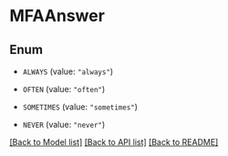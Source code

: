 # MFAAnswer

## Enum


* `ALWAYS` (value: `"always"`)

* `OFTEN` (value: `"often"`)

* `SOMETIMES` (value: `"sometimes"`)

* `NEVER` (value: `"never"`)


[[Back to Model list]](../README.md#documentation-for-models) [[Back to API list]](../README.md#documentation-for-api-endpoints) [[Back to README]](../README.md)


